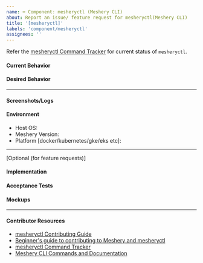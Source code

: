 ```yaml
---
name: ⌨️ Component: mesheryctl (Meshery CLI)
about: Report an issue/ feature request for mesheryctl(Meshery CLI)
title: '[mesheryctl]'
labels: 'component/mesheryctl'
assignees: ''
---
```


<!-- Please update the mesheryctl- Command Reference and Tracker spreadsheet -->
Refer the [mesheryctl Command Tracker](https://docs.google.com/spreadsheets/d/1q63sIGAuCnIeDs8PeM-0BAkNj8BBgPUXhLbe1Y-318o/edit#gid=0) for current status of `mesheryctl`.

#### Current Behavior
<!-- A brief description of what the problem is. (e.g. I need to be able to...) -->

#### Desired Behavior
<!-- A brief description of the enhancement. -->

---

<!-- Logs and Environment details if the issue is a bug. -->

#### Screenshots/Logs
<!-- Add screenshots, if applicable, to help explain your problem. -->

#### Environment
<!-- Add screenshots, if applicable, to help explain your problem. -->

- Host OS: 
- Meshery Version: 
- Platform [docker/kubernetes/gke/eks etc]:

---

[Optional (for feature requests)]

#### Implementation
<!-- Specifics on the approach to fulfilling the feature request. -->

#### Acceptance Tests
<!-- Stipulations of functional behavior or non-functional items that must be in-place in order for the issue to be closed. -->

#### Mockups
<!-- Any visual diagrams of the desired user interface. -->

---

#### Contributor Resources

- [mesheryctl Contributing Guide](https://github.com/layer5io/meshery/blob/master/mesheryctl/README.md)
- [Beginner's guide to contributing to Meshery and mesheryctl](https://youtu.be/hh_kFLZx3G4)
- [mesheryctl Command Tracker](https://docs.google.com/spreadsheets/d/1q63sIGAuCnIeDs8PeM-0BAkNj8BBgPUXhLbe1Y-318o/edit#gid=0)
- [Meshery CLI Commands and Documentation](https://docs.google.com/document/d/1xRlFpElRmybJ3WacgPKXgCSiQ2poJl3iCCV1dAalf0k/edit#heading=h.5fucij4hc5wt)